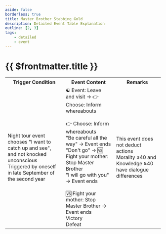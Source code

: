 ```yaml
---
aside: false
borderless: true
title: Master Brother Stabbing Gold
description: Detailed Event Table Explanation
outline: [2, 3]
tags:
    - detailed
    - event
---
```


# {{ $frontmatter.title }}

<Table class="timeline-table">
    <tr class="timeline-header">
        <th>Trigger Condition</th>
        <th>Event Content</th>
        <th>Remarks</th>
    </tr>
	<tr>
		<td>
			Night tour event chooses "I want to catch up and see", and not knocked unconscious <br>
			Triggered by oneself in late September of the second year <br>
		</td>
		<td>
			<span title="
Contribution -20
Morality >40, Mouth Strength ≥40: Tang Buyi +1
Disposition ≤40: Tang Buyi +1
Disposition >40: Mouth Strength +1
			">☯ Event: Leave and visit → 👉 Choose: Inform whereabouts </span> <br>
			<br>
			👉 Choose: Inform whereabouts <br>
			"Be careful all the way" → Event ends <br>
			"Don't go" → 🆚 Fight your mother: Stop Master Brother <br>
			<span title="Tang Buyi +1, Secret Book 'Yang Family Military Training'"> "I will go with you" → Event ends </span> <br>
			<br>
			🆚 Fight your mother: Stop Master Brother → Event ends <br>
			<span title="
Martial Arts +4, Disposition +2, Tang Buyi +1, Heart Phase +30
Light work ≥80: Stamina -1, Heart Phase -10
			">Victory </span> <br>
			<span title="Martial Arts +2">Defeat </span> <br>
		</td>
		<td>
			This event does not deduct actions <br>
			Morality ≤40 and Knowledge ≥40 have dialogue differences <br>
		</td>
	</tr>
</table>
